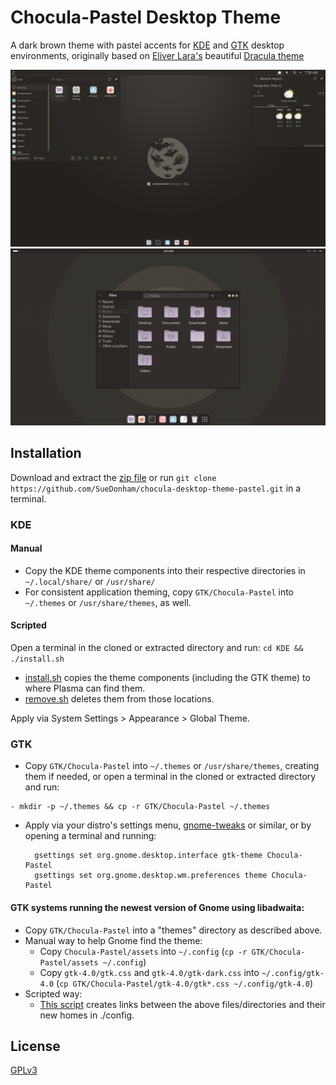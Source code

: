 # Chocula-Pastel Desktop Theme 
A dark brown theme with pastel accents for [KDE](https://www.KDE.org/) and [GTK](https://www.gtk.org/) desktop environments, originally based on [Eliver Lara's](https://github.com/EliverLara) beautiful [Dracula theme](https://github.com/dracula/gtk)

<img alt="preview_kde" src="KDE/plasma/look-and-feel/Chocula-Pastel/contents/previews/preview.png" width="650"/><br/><img alt="preview_gtk" src="GTK/Chocula-Pastel/screenshot.png" width="650"/>

## Installation
Download and extract the [zip file](https://github.com/SueDonham/chocula-desktop-theme-pastel/archive/refs/heads/main.zip) or run `git clone https://github.com/SueDonham/chocula-desktop-theme-pastel.git` in a terminal.

### KDE
#### Manual
- Copy the KDE theme components into their respective directories in `~/.local/share/` or `/usr/share/`
- For consistent application theming, copy `GTK/Chocula-Pastel` into `~/.themes` or `/usr/share/themes`, as well.

#### Scripted
Open a terminal in the cloned or extracted directory and run: `cd KDE && ./install.sh`
- [install.sh](KDE/install.sh) copies the theme components (including the GTK theme) to where Plasma can find them.
- [remove.sh](KDE/remove.sh) deletes them from those locations.

Apply via System Settings > Appearance > Global Theme.


### GTK
- Copy `GTK/Chocula-Pastel` into `~/.themes` or `/usr/share/themes`, creating them if needed, or open a terminal in the cloned or extracted directory and run:
```
- mkdir -p ~/.themes && cp -r GTK/Chocula-Pastel ~/.themes
```
- Apply via your distro's settings menu, [gnome-tweaks](https://github.com/GNOME/gnome-tweaks) or similar, or by opening a terminal and running:
    ```
      gsettings set org.gnome.desktop.interface gtk-theme Chocula-Pastel
      gsettings set org.gnome.desktop.wm.preferences theme Chocula-Pastel
   ```

#### GTK systems running the newest version of Gnome using libadwaita:
- Copy `GTK/Chocula-Pastel` into a "themes" directory as described above.
- Manual way to help Gnome find the theme:
  - Copy `Chocula-Pastel/assets` into `~/.config` (`cp -r GTK/Chocula-Pastel/assets ~/.config`)
  - Copy `gtk-4.0/gtk.css` and `gtk-4.0/gtk-dark.css` into `~/.config/gtk-4.0` (`cp GTK/Chocula-Pastel/gtk-4.0/gtk*.css ~/.config/gtk-4.0`)
- Scripted way:
  - [This script](https://github.com/odziom91/libadwaita-theme-changer) creates links between the above files/directories and their new homes in ./config.


## License
[GPLv3](./LICENSE)
